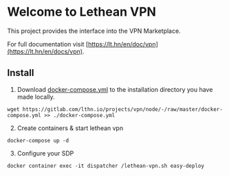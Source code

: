 # Welcome to Lethean VPN

This project provides the interface into the VPN Marketplace.

For full documentation visit [https://lt.hn/en/doc/vpn](https://lt.hn/en/docs/vpn).

## Install
1) Download [docker-compose.yml](https://gitlab.com/lthn.io/projects/vpn/node/-/raw/master/docker-compose.yml) to the installation directory you have made locally.
```shell
wget https://gitlab.com/lthn.io/projects/vpn/node/-/raw/master/docker-compose.yml >> ./docker-compose.yml
```

2) Create containers & start lethean vpn
```shell
docker-compose up -d
```

3) Configure your SDP
```shell
docker container exec -it dispatcher /lethean-vpn.sh easy-deploy
```


